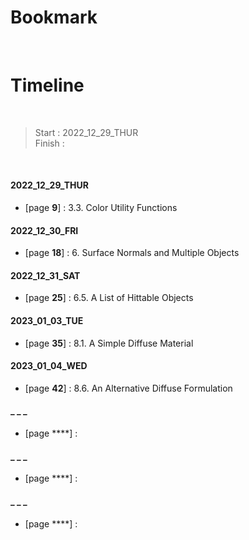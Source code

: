 # Bookmark

<!-- - [page ****] :  -->
<!-- - [page ****] :  -->

<br>

# Timeline

<br>

>Start   : 2022_12_29_THUR<br>
>Finish  : 

<br>

#### 2022_12_29_THUR
- [page **9**] : 3.3. Color Utility Functions

#### 2022_12_30_FRI
- [page **18**] : 6. Surface Normals and Multiple Objects

#### 2022_12_31_SAT
- [page **25**] : 6.5. A List of Hittable Objects

#### 2023_01_03_TUE
- [page **35**] : 8.1. A Simple Diffuse Material

#### 2023_01_04_WED
- [page **42**] : 8.6. An Alternative Diffuse Formulation

#### _ _ _
- [page ****] :

#### _ _ _
- [page ****] :

#### _ _ _
- [page ****] :
